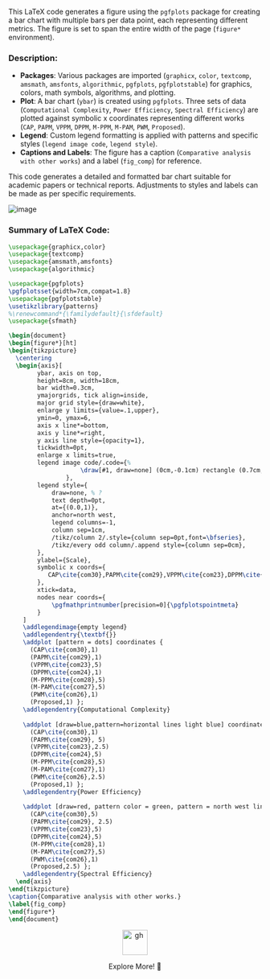 This LaTeX code generates a figure using the `pgfplots` package for creating a bar chart with multiple bars per data point, each representing different metrics. The figure is set to span the entire width of the page (`figure*` environment).

### Description:
- **Packages**: Various packages are imported (`graphicx`, `color`, `textcomp`, `amsmath`, `amsfonts`, `algorithmic`, `pgfplots`, `pgfplotstable`) for graphics, colors, math symbols, algorithms, and plotting.
- **Plot**: A bar chart (`ybar`) is created using `pgfplots`. Three sets of data (`Computational Complexity`, `Power Efficiency`, `Spectral Efficiency`) are plotted against symbolic x coordinates representing different works (`CAP`, `PAPM`, `VPPM`, `DPPM`, `M-PPM`, `M-PAM`, `PWM`, `Proposed`).
- **Legend**: Custom legend formatting is applied with patterns and specific styles (`legend image code`, `legend style`).
- **Captions and Labels**: The figure has a caption (`Comparative analysis with other works`) and a label (`fig_comp`) for reference.

This code generates a detailed and formatted bar chart suitable for academic papers or technical reports. Adjustments to styles and labels can be made as per specific requirements.

![image](https://github.com/zamaex96/Color-Gradient-Bar-Plot/assets/172457177/80a72632-c564-49ae-9db7-6472904852d4)

### Summary of LaTeX Code:

```latex
\usepackage{graphicx,color}
\usepackage{textcomp}
\usepackage{amsmath,amsfonts}
\usepackage{algorithmic}

\usepackage{pgfplots}
\pgfplotsset{width=7cm,compat=1.8}
\usepackage{pgfplotstable}
\usetikzlibrary{patterns}
%\renewcommand*{\familydefault}{\sfdefault}
\usepackage{sfmath}

\begin{document}
\begin{figure*}[ht]
\begin{tikzpicture}
  \centering
  \begin{axis}[
        ybar, axis on top,
        height=8cm, width=18cm,
        bar width=0.3cm,
        ymajorgrids, tick align=inside,
        major grid style={draw=white},
        enlarge y limits={value=.1,upper},
        ymin=0, ymax=6,
        axis x line*=bottom,
        axis y line*=right,
        y axis line style={opacity=1},
        tickwidth=0pt,
        enlarge x limits=true,
        legend image code/.code={%
                    \draw[#1, draw=none] (0cm,-0.1cm) rectangle (0.7cm,0.2cm);
                },  
        legend style={
            draw=none, % ?
            text depth=0pt,
            at={(0.0,1)},
            anchor=north west,
            legend columns=-1,
            column sep=1cm,
            /tikz/column 2/.style={column sep=0pt,font=\bfseries},
            /tikz/every odd column/.append style={column sep=0cm},
        },
        ylabel={Scale},
        symbolic x coords={
           CAP\cite{com30},PAPM\cite{com29},VPPM\cite{com23},DPPM\cite{com24},M-PPM\cite{com28},M-PAM\cite{com27},PWM\cite{com26},Proposed
        },
        xtick=data,
        nodes near coords={
            \pgfmathprintnumber[precision=0]{\pgfplotspointmeta}
        }
    ]
    \addlegendimage{empty legend}
    \addlegendentry{\textbf{}}  
    \addplot [pattern = dots] coordinates {
      (CAP\cite{com30},1)
      (PAPM\cite{com29},1) 
      (VPPM\cite{com23},5)
      (DPPM\cite{com24},1) 
      (M-PPM\cite{com28},5) 
      (M-PAM\cite{com27},5)
      (PWM\cite{com26},1) 
      (Proposed,1) };
    \addlegendentry{Computational Complexity}
    
    \addplot [draw=blue,pattern=horizontal lines light blue] coordinates {
      (CAP\cite{com30},1)
      (PAPM\cite{com29}, 5) 
      (VPPM\cite{com23},2.5)
      (DPPM\cite{com24},5) 
      (M-PPM\cite{com28},5) 
      (M-PAM\cite{com27},1)
      (PWM\cite{com26},2.5) 
      (Proposed,1) };
    \addlegendentry{Power Efficiency}
    
    \addplot [draw=red, pattern color = green, pattern = north west lines] coordinates {
      (CAP\cite{com30},5)
      (PAPM\cite{com29}, 2.5) 
      (VPPM\cite{com23},5)
      (DPPM\cite{com24},5) 
      (M-PPM\cite{com28},1) 
      (M-PAM\cite{com27},5)
      (PWM\cite{com26},1) 
      (Proposed,2.5) };
    \addlegendentry{Spectral Efficiency}
  \end{axis}
\end{tikzpicture}
\caption{Comparative analysis with other works.}
\label{fig_comp}
\end{figure*}
\end{document}
```

<div align="center">
  <a href="https://maazsalman.org/">
    <img width="50" src="https://cdn.jsdelivr.net/gh/devicons/devicon@latest/icons/github/github-original.svg" alt="gh" />
  </a>
  <p> Explore More! 🚀</p>
</div>
